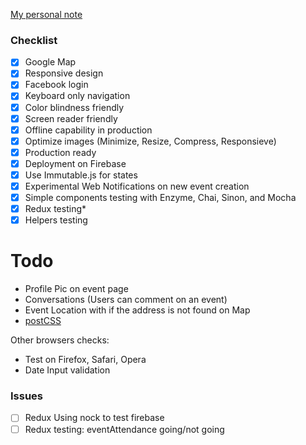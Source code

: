[My personal note](https://gist.github.com/yhagio/419af7f29920ed71515708bf16c6d981)

### Checklist
- [X] Google Map
- [X] Responsive design
- [X] Facebook login
- [X] Keyboard only navigation
- [X] Color blindness friendly
- [X] Screen reader friendly
- [X] Offline capability in production
- [X] Optimize images (Minimize, Resize, Compress, Responsieve)
- [X] Production ready
- [X] Deployment on Firebase
- [X] Use Immutable.js for states
- [X] Experimental Web Notifications on new event creation
- [X] Simple components testing with Enzyme, Chai, Sinon, and Mocha
- [X] Redux testing*
- [X] Helpers testing

# Todo
- Profile Pic on event page
- Conversations (Users can comment on an event)
- Event Location with if the address is not found on Map
- [postCSS](https://github.com/postcss/postcss)

Other browsers checks:
- Test on Firefox, Safari, Opera
- Date Input validation

### Issues
- [ ] Redux Using nock to test firebase
- [ ] Redux testing: eventAttendance going/not going